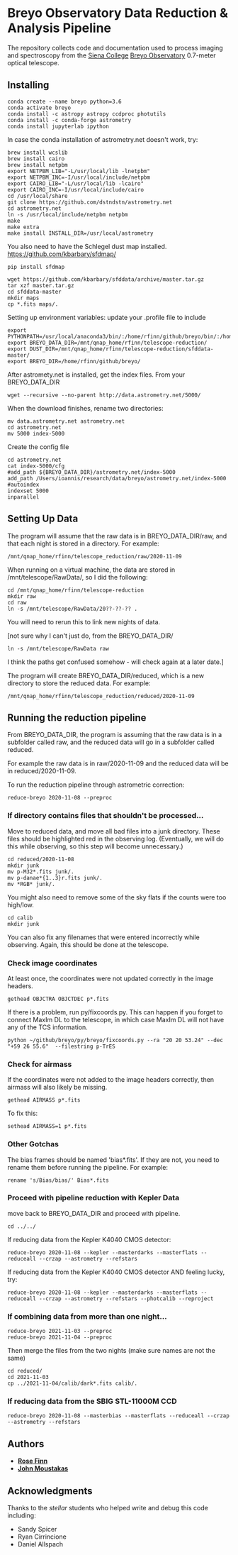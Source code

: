 # Breyo Observatory Data Reduction & Analysis Pipeline

The repository collects code and documentation used to process imaging and
spectroscopy from the [Siena College](http://siena.edu) [Breyo
Observatory](https://www.siena.edu/departments/physics-and-astronomy/breyo-observatory)
0.7-meter optical telescope.

## Installing

```
conda create --name breyo python=3.6
conda activate breyo
conda install -c astropy astropy ccdproc photutils 
conda install -c conda-forge astrometry
conda install jupyterlab ipython
```

In case the conda installation of astrometry.net doesn't work, try: 

```
brew install wcslib
brew install cairo
brew install netpbm
export NETPBM_LIB="-L/usr/local/lib -lnetpbm"
export NETPBM_INC=-I/usr/local/include/netpbm
export CAIRO_LIB="-L/usr/local/lib -lcairo"
export CAIRO_INC=-I/usr/local/include/cairo
cd /usr/local/share
git clone https://github.com/dstndstn/astrometry.net
cd astrometry.net
ln -s /usr/local/include/netpbm netpbm
make
make extra
make install INSTALL_DIR=/usr/local/astrometry
```

You also need to have the Schlegel dust map installed.  https://github.com/kbarbary/sfdmap/

```
pip install sfdmap

wget https://github.com/kbarbary/sfddata/archive/master.tar.gz
tar xzf master.tar.gz
cd sfddata-master
mkdir maps
cp *.fits maps/.

```


Setting up environment variables: update your .profile file to include
```
export PYTHONPATH=/usr/local/anaconda3/bin/:/home/rfinn/github/breyo/bin/:/home/rfinn/github/breyo/py/
export BREYO_DATA_DIR=/mnt/qnap_home/rfinn/telescope-reduction/
export DUST_DIR=/mnt/qnap_home/rfinn/telescope-reduction/sfddata-master/
export BREYO_DIR=/home/rfinn/github/breyo/
```

After astromety.net is installed, get the index files.  From your BREYO_DATA_DIR
```
wget --recursive --no-parent http://data.astrometry.net/5000/
```
When the download finishes, rename two directories:
```
mv data.astrometry.net astrometry.net
cd astrometry.net
mv 5000 index-5000
```

Create the config file

```
cd astrometry.net
cat index-5000/cfg
#add_path ${BREYO_DATA_DIR}/astrometry.net/index-5000
add_path /Users/ioannis/research/data/breyo/astrometry.net/index-5000
#autoindex
indexset 5000
inparallel

```

## Setting Up Data

The program will assume that the raw data is in BREYO_DATA_DIR/raw, and that each night is stored in a directory.  For example:
```
/mnt/qnap_home/rfinn/telescope_reduction/raw/2020-11-09
```

When running on a virtual machine, the data are stored in /mnt/telescope/RawData/, so I did the following:

```
cd /mnt/qnap_home/rfinn/telescope-reduction
mkdir raw
cd raw
ln -s /mnt/telescope/RawData/20??-??-?? .

```
You will need to rerun this to link new nights of data.

[not sure why I can't just do, from the BREYO_DATA_DIR/

```
ln -s /mnt/telescope/RawData raw
```
I think the paths get confused somehow - will check again at a later date.]


The program will create BREYO_DATA_DIR/reduced, which is a new directory to store the reduced data.  For example:
```
/mnt/qnap_home/rfinn/telescope_reduction/reduced/2020-11-09
```


## Running the reduction pipeline



From BREYO_DATA_DIR, the program is assuming that the raw data is in a subfolder called raw, and the reduced data will go in a subfolder called reduced.

For example the raw data is in raw/2020-11-09 and the reduced data will be in reduced/2020-11-09.

To run the reduction pipeline through astrometric correction:

```
reduce-breyo 2020-11-08 --preproc 
```

### If directory contains files that shouldn't be processed...

Move to reduced data, and move all bad files into a junk directory.  These files should be highlighted red in the observing log. (Eventually, we will do this while observing, so this step will become unnecessary.)


```
cd reduced/2020-11-08
mkdir junk
mv p-M32*.fits junk/.
mv p-danae*{1..3}r.fits junk/.
mv *RGB* junk/.
```

You might also need to remove some of the sky flats if the counts were too high/low.
```
cd calib
mkdir junk
```
You can also fix any filenames that were entered incorrectly while observing.  Again, this should be done at the telescope.

### Check image coordinates

At least once, the coordinates were not updated correctly in the image headers.
```
gethead OBJCTRA OBJCTDEC p*.fits
```
If there is a problem, run py/fixcoords.py. This can happen if you forget to connect MaxIm DL to the telescope, in which case MaxIm DL will not have any of the TCS information.

```
python ~/github/breyo/py/breyo/fixcoords.py --ra "20 20 53.24" --dec "+59 26 55.6"  --filestring p-TrES
```

### Check for airmass
If the coordinates were not added to the image headers correctly, then airmass will also likely be missing.
```
gethead AIRMASS p*.fits
```
To fix this:

```
sethead AIRMASS=1 p*.fits
```
### Other Gotchas

The bias frames should be named 'bias*.fits'.  If they are not, you need to rename them before running the pipeline.  For example:

```
rename 's/Bias/bias/' Bias*.fits

```

### Proceed with pipeline reduction with Kepler Data

move back to BREYO_DATA_DIR and proceed with pipeline.
```
cd ../../
```

If reducing data from the Kepler K4040 CMOS detector:
```
reduce-breyo 2020-11-08 --kepler --masterdarks --masterflats --reduceall --crzap --astrometry --refstars

```

If reducing data from the Kepler K4040 CMOS detector AND feeling lucky, try:
```
reduce-breyo 2020-11-08 --kepler --masterdarks --masterflats --reduceall --crzap --astrometry --refstars --photcalib --reproject

```

### If combining data from more than one night... 


```
reduce-breyo 2021-11-03 --preproc 
reduce-breyo 2021-11-04 --preproc
```

Then merge the files from the two nights (make sure names are not the same)
```
cd reduced/
cd 2021-11-03
cp ../2021-11-04/calib/dark*.fits calib/.
```


### If reducing data from the SBIG STL-11000M CCD

```
reduce-breyo 2020-11-08 --masterbias --masterflats --reduceall --crzap --astrometry --refstars

```

## Authors

* [**Rose Finn**](https://github.com/rfinn)
* [**John Moustakas**](https://github.com/moustakas)

## Acknowledgments

Thanks to the *stellar* students who helped write and debug this code including:
* Sandy Spicer
* Ryan Cirrincione
* Daniel Allspach
